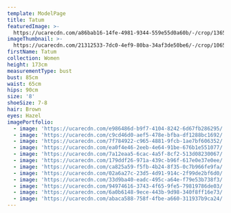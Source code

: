 ```yaml
---
template: ModelPage
title: Tatum
featuredImage: >-
  https://ucarecdn.com/a86bab16-14fe-4981-9344-559e55d0a60b/-/crop/1365x988/0,59/-/preview/
imageThumbnail: >-
  https://ucarecdn.com/21312533-7dc0-4ef9-80ba-34af3de50be6/-/crop/1065x1386/168,5/-/preview/
firstName: Tatum
collection: Women
height: 173cm
measurementType: bust
bust: 85cm
waist: 65cm
hips: 90cm
size: '8'
shoeSize: 7-8
hair: Brown
eyes: Hazel
imagePortfolio:
  - image: 'https://ucarecdn.com/e986486d-b9f7-4104-8242-6d67fb286295/'
  - image: 'https://ucarecdn.com/c9cd46d0-aef5-478e-bfba-df1288bc1692/'
  - image: 'https://ucarecdn.com/7f784922-c965-4881-9fcb-1ae7bf606352/'
  - image: 'https://ucarecdn.com/ea0f4e46-2eeb-4e64-91be-676b1e551077/'
  - image: 'https://ucarecdn.com/7a12eaa5-6cac-4a5f-8cf2-513d08230067/'
  - image: 'https://ucarecdn.com/179ddf26-971a-439c-b96f-617e0e37e0ee/'
  - image: 'https://ucarecdn.com/ca825a59-f5fb-4b24-8f35-0c7b966fe9fa/'
  - image: 'https://ucarecdn.com/02a6a27c-23d5-4d91-914c-2f99de2bf6d0/'
  - image: 'https://ucarecdn.com/33d9ba40-eadc-495c-a64e-f79e53b738f3/'
  - image: 'https://ucarecdn.com/94974616-3743-4f65-9fe5-79819786de03/'
  - image: 'https://ucarecdn.com/6a0b6148-9ece-443b-9d98-340f8ff16e73/'
  - image: 'https://ucarecdn.com/abaca588-758f-4fbe-a660-311937b9ca24/'
---
```


